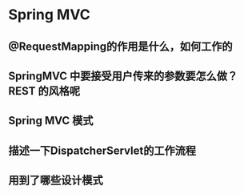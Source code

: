 # Spring MVC

## @RequestMapping的作用是什么，如何工作的

## SpringMVC 中要接受用户传来的参数要怎么做？REST 的风格呢

## Spring MVC 模式

## 描述一下DispatcherServlet的工作流程

## 用到了哪些设计模式

